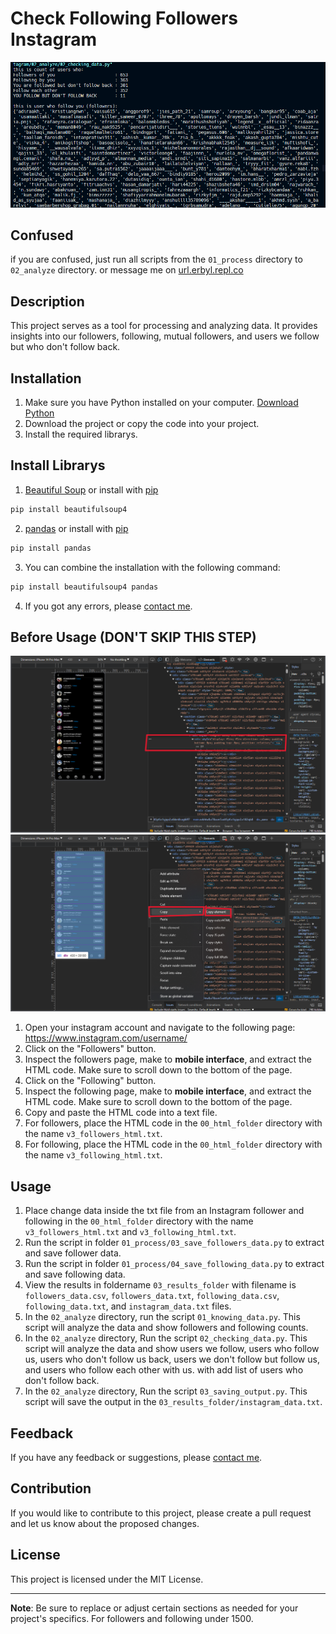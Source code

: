 # Check Following Followers Instagram
![Sample Result](images/checking_data_v.1.0.0.png "This is the result of my awesome project.")

## Confused
if you are confused, just run all scripts from the `01_process` directory to `02_analyze` directory. or message me on [url.erbyl.repl.co](https://url.erbyl.repl.co/contact)


## Description
This project serves as a tool for processing and analyzing data. It provides insights into our followers, following, mutual followers, and users we follow but who don't follow back.

## Installation
1. Make sure you have Python installed on your computer. [Download Python](https://www.python.org/downloads/)
2. Download the project or copy the code into your project.
3. Install the required librarys.

## Install Librarys
1. [Beautiful Soup](https://www.crummy.com/software/BeautifulSoup/bs4/doc/) or install with [pip](https://pypi.org/project/beautifulsoup4/)
```bash
pip install beautifulsoup4
```
2. [pandas](https://pandas.pydata.org/) or install with [pip](https://pypi.org/project/pandas/)
```bash
pip install pandas
```
3. You can combine the installation with the following command:
```bash
pip install beautifulsoup4 pandas
```

4. If you got any errors, please [contact me](https://url.erbyl.repl.co/contact).


## Before Usage (DON'T SKIP THIS STEP)
![How to use](images/how_to_use_v.2.0.0.png "How to use")
![How to use](images/how_to_use_v.2.1.0.png "How to use")
1. Open your instagram account and navigate to the following page: https://www.instagram.com/username/
2. Click on the "Followers" button.
3. Inspect the followers page, make to **mobile interface**, and extract the HTML code. Make sure to scroll down to the bottom of the page.
4. Click on the "Following" button.
5. Inspect the following page, make to **mobile interface**, and extract the HTML code. Make sure to scroll down to the bottom of the page.
6. Copy and paste the HTML code into a text file.
7. For followers, place the HTML code in the `00_html_folder` directory with the name `v3_followers_html.txt`.
8. For following, place the HTML code in the `00_html_folder` directory with the name `v3_following_html.txt`.

## Usage
1. Place change data inside the txt file from an Instagram follower and following in the `00_html_folder` directory with the name `v3_followers_html.txt` and `v3_following_html.txt`.
2. Run the script in folder `01_process/03_save_followers_data.py` to extract and save follower data.
3. Run the script in folder `01_process/04_save_following_data.py` to extract and save following data.
4. View the results in foldername `03_results_folder` with filename is `followers_data.csv`, `followers_data.txt`, `following_data.csv`, `following_data.txt`, and `instagram_data.txt` files.
5. In the `02_analyze` directory, run the script `01_knowing_data.py`. This script will analyze the data and show followers and following counts.
6. In the `02_analyze` directory, Run the script `02_checking_data.py`. This script will analyze the data and show users we follow, users who follow us, users who don't follow us back, users we don't follow but follow us, and users who follow each other with us. with add list of users who don't follow back.
7. In the `02_analyze` directory, Run the script `03_saving_output.py`. This script will save the output in the `03_results_folder/instagram_data.txt`.

## Feedback
If you have any feedback or suggestions, please [contact me](https://url.erbyl.repl.co/contact).

## Contribution
If you would like to contribute to this project, please create a pull request and let us know about the proposed changes.

## License
This project is licensed under the MIT License.

---
**Note**: Be sure to replace or adjust certain sections as needed for your project's specifics. For followers and following under 1500.
